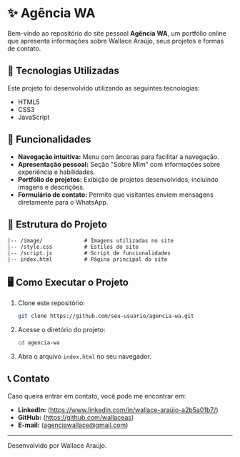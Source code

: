 # ✨ Agência WA

Bem-vindo ao repositório do site pessoal **Agência WA**, um portfólio online que apresenta informações sobre Wallace Araújo, seus projetos e formas de contato.

## 🚀 Tecnologias Utilizadas

Este projeto foi desenvolvido utilizando as seguintes tecnologias:

- HTML5
- CSS3
- JavaScript

## 📌 Funcionalidades

- **Navegação intuitiva:** Menu com âncoras para facilitar a navegação.
- **Apresentação pessoal:** Seção "Sobre Mim" com informações sobre experiência e habilidades.
- **Portfólio de projetos:** Exibição de projetos desenvolvidos, incluindo imagens e descrições.
- **Formulário de contato:** Permite que visitantes enviem mensagens diretamente para o WhatsApp.

## 📂 Estrutura do Projeto

```
|-- /image/             # Imagens utilizadas no site
|-- /style.css          # Estilos do site
|-- /script.js          # Script de funcionalidades
|-- index.html          # Página principal do site
```

## 🖥️ Como Executar o Projeto

1. Clone este repositório:
   ```sh
   git clone https://github.com/seu-usuario/agencia-wa.git
   ```
2. Acesse o diretório do projeto:
   ```sh
   cd agencia-wa
   ```
3. Abra o arquivo `index.html` no seu navegador.

## 📞 Contato

Caso queira entrar em contato, você pode me encontrar em:
- **LinkedIn:** (https://www.linkedin.com/in/wallace-araújo-a2b5a01b7/)
- **GitHub:** (https://github.com/wallaceas)
- **E-mail:** (agenciawallace@gmail.com)

---

Desenvolvido por Wallace Araújo.

